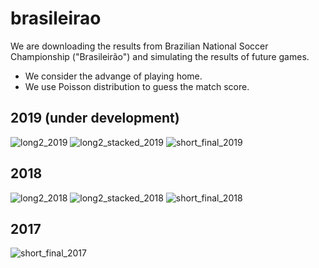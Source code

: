 # brasileirao

We are downloading the results from Brazilian National Soccer Championship ("Brasileirão") and simulating the results of future games.

- We consider the advange of playing home.
- We use Poisson distribution to guess the match score.

## 2019 (under development)
![long2_2019](long2_2019.png)
![long2_stacked_2019](long2_stacked_2019.png)
![short_final_2019](short_final_2019.png)



## 2018
![long2_2018](long2_2018.png)
![long2_stacked_2018](long2_stacked_2018.png)
![short_final_2018](short_final_2018.png)



## 2017
![short_final_2017](short_final_2017.png)

